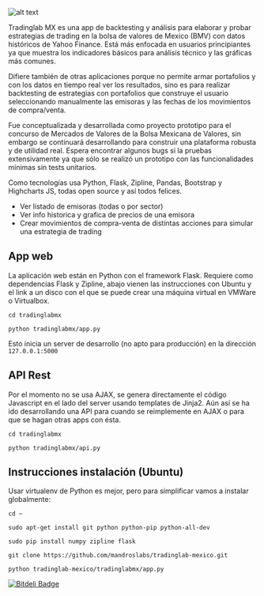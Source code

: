![alt text](https://rawgit.com/mandroslabs/tradinglabmx/master/tradinglabmx/static/img/logo.png "Tradinglab MX")

Tradinglab MX es una app de backtesting y análisis para elaborar y probar estrategias de trading en la bolsa de valores de Mexico (BMV) con datos históricos de Yahoo Finance. Está más enfocada en usuarios principiantes ya que muestra los indicadores básicos para análisis técnico y las gráficas más comunes.

Difiere también de otras aplicaciones porque no permite armar portafolios y con los datos en tiempo real ver los resultados, sino es para realizar backtesting de estrategias con portafolios que construye el usuario seleccionando manualmente las emisoras y las fechas de los movimientos de compra/venta.

Fue conceptualizada y desarrollada como proyecto prototipo para el concurso de Mercados de Valores de la Bolsa Mexicana de Valores, sin embargo se continuará desarrollando para construir una plataforma robusta y de utilidad real. Espera encontrar algunos bugs si la pruebas extensivamente ya que sólo se realizó un prototipo con las funcionalidades mínimas sin tests unitarios.

Como tecnologías usa Python, Flask, Zipline, Pandas, Bootstrap y Highcharts JS, todas open source y así todos felices. 

- Ver listado de emisoras (todas o por sector)
- Ver info historica y grafica de precios de una emisora
- Crear movimientos de compra-venta de distintas acciones para simular una estrategia de trading

## App web

La aplicación web están en Python con el framework Flask. Requiere como dependencias Flask y Zipline, abajo vienen las instrucciones con Ubuntu y el link a un disco con el que se puede crear una máquina virtual en VMWare o Virtualbox.

```cd tradinglabmx```

```python tradinglabmx/app.py```

Esto inicia un server de desarrollo (no apto para producción) en la dirección ```127.0.0.1:5000```

## API Rest

Por el momento no se usa AJAX, se genera directamente el código Javascript en el lado del server usando templates de Jinja2. Aún así se ha ido desarrollando una API para cuando se reimplemente en AJAX o para que se hagan otras apps con ésta.

```cd tradinglabmx```

```python tradinglabmx/api.py```

## Instrucciones instalación (Ubuntu)

Usar virtualenv de Python es mejor, pero para simplificar vamos a instalar globalmente:

```cd ~```

```sudo apt-get install git python python-pip python-all-dev```

```sudo pip install numpy zipline flask```

```git clone https://github.com/mandroslabs/tradinglab-mexico.git```

```python tradinglab-mexico/tradinglabmx/app.py```


[![Bitdeli Badge](https://d2weczhvl823v0.cloudfront.net/ivansabik/tradinglab-mexico/trend.png)](https://bitdeli.com/free "Bitdeli Badge")

